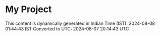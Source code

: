 # My Project

This content is dynamically generated in Indian Time (IST): 2024-08-08 01:44:43 IST
Converted to UTC: 2024-08-07 20:14:43 UTC
